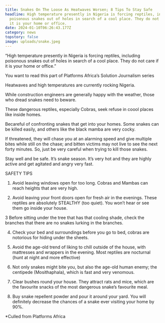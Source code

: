 ```yaml
---
title: Snakes On The Loose As Heatwaves Worsen; 8 Tips To Stay Safe
headline: High temperature presently in Nigeria is forcing reptiles, including
  poisonous snakes out of holes in search of a cool place. They do not care if
  it is your home or office.
date: 2024-01-10T06:26:43.177Z
category: news
topstory: false
image: uploads/snake.jpeg
---
```

“High temperature presently in Nigeria is forcing reptiles, including poisonous snakes out of holes in search of a cool place. They do not care if it is your home or office.”



 You want to read this part of Platforms Africa’s Solution Journalism series



Heatwaves and high temperatures are currently rocking Nigeria.



 While construction engineers are generally happy with the weather, those who dread snakes need to beware.



These dangerous reptiles, especially Cobras, seek refuse in coool places like inside homes.



Becareful of confronting snakes that get into your homes. Some snakes can be killed easily, and others like the black mamba are very cocky. 



If threatened, they will chase you at an alarming speed and give multiple bites while still on the chase; and bitten victims may not live to see the next forty minutes. So, just be very careful when trying to kill those snakes.



Stay well and be safe. It’s snake season. It’s very hot and they are highly active and get agitated and angry very fast.



SAFETY TIPS



1. Avoid leaving windows open for too long. Cobras and Mambas can reach heights that are very high.



2. Avoid leaving your front doors open for fresh air in the evenings. These reptiles are absolutely STEALTHY (too quiet). You won’t hear or see them go inside your house.



3 Before sitting under the tree that has that cooling shade, check the branches that there are no snakes lurking in the branches.



4. Check your bed and surroundings before you go to bed, cobras are notorious for hiding under the sheets.



5. Avoid the age-old trend of liking to chill outside of the house, with mattresses and wrappers in the evening. Most reptiles are nocturnal (hunt at night and more effective)



6. Not only snakes might bite you, but also the age-old human enemy; the centipede (Mosithaphala), which is fast and very venomous.



7. Clear bushes round your house. They attract rats and mice, which are the favourite snacks of the most dangerous snake’s favourite meal.



8. Buy snake repellent powder and pour it around your yard. You will definitely decrease the chances of a snake ever visiting your home by 90%.





\*Culled from Platforms Africa